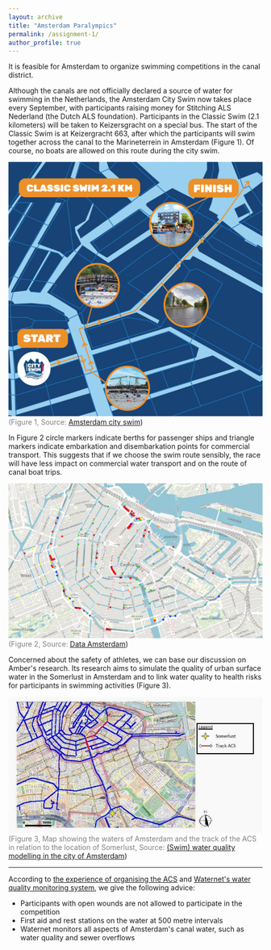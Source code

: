 ```yaml
---
layout: archive
title: "Amsterdam Paralympics"
permalink: /assignment-1/
author_profile: true
---
```

It is feasible for Amsterdam to organize swimming competitions in the canal district. 

Although the canals are not officially declared a source of water for swimming in the Netherlands, the Amsterdam City Swim now takes place every September, with participants raising money for Stitching ALS Nederland (the Dutch ALS foundation). Participants in the Classic Swim (2.1 kilometers) will be taken to Keizersgracht on a special bus. The start of the Classic Swim is at Keizergracht 663, after which the participants will swim together across the canal to the Marineterrein in Amsterdam (Figure 1). Of course, no boats are allowed on this route during the city swim. 

![Figure 1](/images/ACS_Route.jpg)
<span style="color:grey"> (Figure 1, Source: </span>[Amsterdam city swim](https://www.amsterdamcityswim.nl/informatie/locatie-en-route))

In Figure 2 circle markers indicate berths for passenger ships and triangle markers indicate embarkation and disembarkation points for commercial transport. This suggests that if we choose the swim route sensibly, the race will have less impact on commercial water transport and on the route of canal boat trips. 

![Figure 2](/images/boat.jpg)
<font color="grey"> (Figure 2, Source: </font>[Data Amsterdam](https://data.amsterdam.nl/data/bag/adressen/?center=52.3701361%2C4.8997119&lagen=water-ligplaatssegmenten_groot%7Cwater-ligplaatssegmenten_middel%7Cwater-ligplaatssegmenten_klein%7Cwater-ligplaatssegmenten_onbemand%7Cwater-ligplaatssegmenten_waterfietsen%7Cwater-op_afstaplocaties_passagiersvaart%7Cwater-op_afstaplocaties_passagiersvaart_laden_lossen%7Cwater-laden_lossen_transport_over_water%7Cwater-exclusieve_op_afstaplocatie_passagiersvaart&legenda=true))

Concerned about the safety of athletes, we can base our discussion on Amber's research. Its research aims to simulate the quality of urban surface water in the Somerlust in Amsterdam and to link water quality to health risks for participants in swimming activities (Figure 3).

![Figure 3](/images/map.jpg)
<font color="grey"> (Figure 3, Map showing the waters of Amsterdam and the track of the ACS in relation to the location of Somerlust, Source:  </font>[(Swim) water quality modelling in the city 
of Amsterdam](https://edepot.wur.nl/528034))

-----
According to [the experience of organising the ACS](https://www.amsterdamcityswim.nl/english) and [Waternet's water quality monitoring system](https://www.wereldwaternet.nl/contentassets/6878882b104d4fac8fd131a367e203d6/full-paper-4714541---saskia-holthuijsen.pdf), we give the following advice:
* Participants with open wounds are not allowed to participate in the competition
* First aid and rest stations on the water at 500 metre intervals
* Waternet monitors all aspects of Amsterdam's canal water, such as water quality and sewer overflows
